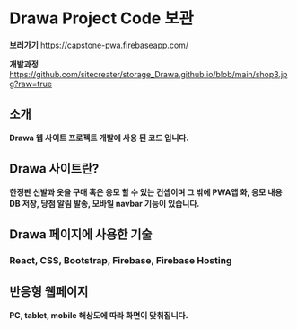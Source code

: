 # Drawa Project Code 보관

**보러가기**
https://capstone-pwa.firebaseapp.com/

**개발과정**
https://github.com/sitecreater/storage_Drawa.github.io/blob/main/shop3.jpg?raw=true

## 소개

**Drawa 웹 사이트 프로젝트 개발에 사용 된 코드 입니다.**

## Drawa 사이트란?

**한정판 신발과 옷을 구매 혹은 응모 할 수 있는 컨셉이며 그 밖에 PWA앱 화, 응모 내용 DB 저장, 당첨 알림 발송, 모바일 navbar 기능이 있습니다.**

## Drawa 페이지에 사용한 기술

### React, CSS, Bootstrap, Firebase, Firebase Hosting

## 반응형 웹페이지

**PC, tablet, mobile 해상도에 따라 화면이 맞춰집니다.**

